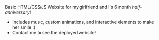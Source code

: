 Basic HTML/CSS/JS Website for my girlfriend and I's 6 month *half-anniversary*!
- Includes music, custom animations, and interactive elements to make her smile :)  
- Contact me to see the deployed website!
